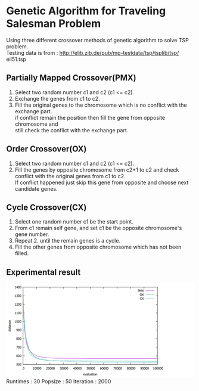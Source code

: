 # Genetic Algorithm for Traveling Salesman Problem
Using three different crossover methods of genetic algorithm to solve TSP problem.  
Testing data is from : http://elib.zib.de/pub/mp-testdata/tsp/tsplib/tsp/  
eil51.tsp

## Partially Mapped Crossover(PMX)
1. Select two random number c1 and c2 (c1 <= c2).
2. Exchange the genes from c1 to c2.
3. Fill the original genes to the chromosome which is no conflict with the exchange part.  
   if conflict remain the position then fill the gene from opposite chromosome and  
   still check the conflict with the exchange part.  

## Order Crossover(OX)
1. Select two random number c1 and c2 (c1 <= c2).
2. Fill the genes by opposite chromosome from c2+1 to c2 and check conflict with the original genes from c1 to c2.  
   If conflict happened just skip this gene from opposite  and choose next candidate genes.
   
## Cycle Crossover(CX)
1. Select one random number c1 be the start point.
2. From c1 remain self gene, and set c1 be the opposite chromosome's gene number.
3. Repeat 2. until the remain genes is a cycle.
4. Fill the other genes from opposite chromosome which has not been filled.

## Experimental result
![Alt text](.\figures\TSP_GA_convergence.png)
Runtimes : 30
Popsize  : 50
Iteration : 2000
